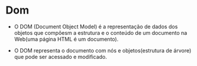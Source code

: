# Dom

- O DOM (Document Object Model) é a representação de dados dos objetos que compõesm a estrutura e o conteúdo de um documento na Web(uma página HTML é um documento).

- O DOM representa o documento com nós e objetos(estrutura de árvore) que pode ser acessado e modificado.
